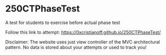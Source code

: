 # 250CTPhaseTest
A test for students to exercise before actual phase test

Follow this link to attempt:
https://0xcristianoff.github.io/250CTPhaseTest/ 

Disclaimer: 
The website uses just view controller of the MVC architectural pattern. No data is stored about your attempts or used to track you! 

